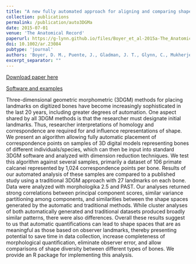 ```yaml
---
title: "A new fully automated approach for aligning and comparing shapes"
collection: publications
permalink: /publication/auto3DGMa
date: 2015-07-01
venue: 'The Anatomical Record'
paperurl: https://g-lynn.github.io/files/Boyer_et_al-2015a-The_Anatomical_Record.pdf
doi: 10.1002/ar.23084
pubtype: 'journal'
authors: 'Boyer, D. M., Puente, J., Gladman, J. T., Glynn, C., Mukherjee, S., Yapuncich, G. S., and Daubechies, I.'
excerpt_separator: ""
---
```


[Download paper here](https://g-lynn.github.io/files/Boyer_et_al-2015a-The_Anatomical_Record.pdf)

[Software and examples](http://www2.stat.duke.edu/~sayan/auto3dgm/index.shtml)

Three-dimensional geometric morphometric (3DGM) methods for
placing landmarks on digitized bones have become increasingly sophisticated in the last 20 years, including greater degrees of automation. One aspect shared by all 3DGM methods is that the researcher must designate initial landmarks. Thus, researcher interpretations of homology and correspondence are required for and influence representations of shape. We present an algorithm allowing fully automatic placement of correspondence points on samples of 3D digital models representing bones of different individuals/species, which can then be input into standard 3DGM software and analyzed with dimension reduction techniques. We test this algorithm against several samples, primarily a dataset of 106 primate calcanei represented by 1,024 correspondence points per bone. Results of our automated analysis of these samples are compared to a published study using a traditional 3DGM approach with 27 landmarks on each bone. Data were analyzed with morphologika 2.5 and PAST. Our analyses returned strong correlations between principal component scores, similar variance partitioning among components, and similarities between the shape spaces generated by the automatic and traditional methods. While cluster analyses of both automatically generated and traditional datasets produced broadly similar patterns, there were also differences. Overall these results suggest to us that automatic quantifications can lead to shape spaces that are as meaningful as those based on observer landmarks, thereby presenting potential to save time in data collection, increase completeness of morphological quantification, eliminate observer error, and allow comparisons of shape diversity between different types of bones. We provide an R package for implementing this analysis.
